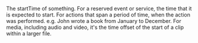 The startTime of something. For a reserved event or service, the time that it is expected to start. For actions that span a period of time, when the action was performed. e.g. John wrote a book from January to December. For media, including audio and video, it's the time offset of the start of a clip within a larger file.